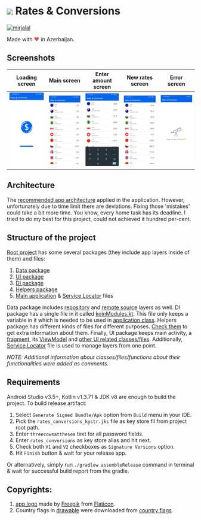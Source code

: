 # ![][app_logo] Rates & Conversions

[![mirjalal](https://circleci.com/gh/mirjalal/RatesAndConversions.svg?style=shield)](https://circleci.com/gh/mirjalal/RatesAndConversions)


Made with <span style="color: #e25555;">&hearts;</span> in Azerbaijan.


## Screenshots

|          Loading screen           |         Main screen         |             Enter amount screen             |           New rates screen            |         Error screen          |
|:---------------------------------:|:---------------------------:|:-------------------------------------------:|:-------------------------------------:|:-----------------------------:|
| ![Loading screen][loading_screen] | ![Main screen][main_screen] | ![Enter amount screen][enter_amount_screen] | ![New rates screen][new_rates_screen] | ![Error screen][error_screen] |


## Architecture

The [recommended app architecture][app_arch_overview] applied in the
application. However, unfortunately due to time limit there are
deviations. Fixing those 'mistakes' could take a bit more time. You
know, every home task has its deadline. I tried to do my best for this
project, could not achieved it hundred per-cent.


## Structure of the project

[Root project][root_project] has some several packages (they include app
layers inside of them) and files:
1. [Data package][data_package]
2. [UI package][ui_package]
3. [DI package][di_package]
4. [Helpers package][helpers_package]
5. [Main application][app_class] & [Service Locator][service_locator]
   files

Data package includes [repository][repo_layer] and [remote
source][remote_source_layer] layers as well. DI package has a single
file in it called [koinModules.kt][koin_module]. This file only keeps a
variable in it which is needed to be used in [application
class][app_class]. Helpers package has different kinds of files for
different purposes. [Check them][helpers_package] to get extra
information about them. Finally, UI package keeps main activity, a
[fragment], its [ViewModel] and [other UI related classes/files].
Additionally, [Service Locator][service_locator] file is used to manage
layers from one point.

*NOTE: Additional information about classes/files/functions about their
functionalities were added as comments.*

## Requirements

Android Studio v3.5+, Kotlin v1.3.71 & JDK v8 are enough to build the
project. To build release artifact:
1. Select `Generate Signed Bundle/Apk` option from `Build` menu in your
   IDE.
2. Pick the `rates_conversions_kystr.jks` file as key store fil from
   project root path.
3. Enter `threecowsatthesea` text for all password fields.
4. Enter `rates_conversions` as key store alias and hit next.
5. Check both `V1` and `V2` checkboxes as `Signature Versions` option.
6. Hit `Finish` button & wait for your release app.

Or alternatively, simply run `./gradlew assembleRelease` command in
terminal & wait for successful build report from the gradle.


## Copyrights:

1. [app logo][app_logo] made by [Freepik] from [Flaticon].
2. Country flags in [drawable][country_flags_folder] were downloaded
   from [country flags][country_flags].


[app_logo]: images/app_logo.jpg
[main_screen]: images/main_screen.jpg
[loading_screen]: images/loading_screen.jpg
[enter_amount_screen]: images/main_screen_enter_amount.jpg
[new_rates_screen]: images/main_screen_new_rates.jpg
[error_screen]: images/error_screen.jpg
[app_arch_overview]: https://developer.android.com/jetpack/docs/guide#overview

[root_project]: ratesAndConversions/src/main/kotlin/aze/talmir/task/ratesconversions
[data_package]: ratesAndConversions/src/main/kotlin/aze/talmir/task/ratesconversions/data
[ui_package]: ratesAndConversions/src/main/kotlin/aze/talmir/task/ratesconversions/ui
[di_package]: ratesAndConversions/src/main/kotlin/aze/talmir/task/ratesconversions/di
[helpers_package]: ratesAndConversions/src/main/kotlin/aze/talmir/task/ratesconversions/helpers
[app_class]: ratesAndConversions/src/main/kotlin/aze/talmir/task/ratesconversions/RatesConversionsApp.kt
[service_locator]: ratesAndConversions/src/main/kotlin/aze/talmir/task/ratesconversions/ServiceLocator.kt
[repo_layer]: ratesAndConversions/src/main/kotlin/aze/talmir/task/ratesconversions/data/repo/RatesConversionsRepository.kt
[remote_source_layer]: ratesAndConversions/src/main/kotlin/aze/talmir/task/ratesconversions/data/remotesource
[koin_module]: ratesAndConversions/src/main/kotlin/aze/talmir/task/ratesconversions/di/koinModules.kt
[fragment]: ratesAndConversions/src/main/kotlin/aze/talmir/task/ratesconversions/ui/main/RatesConversionsFragment.kt
[viewModel]: ratesAndConversions/src/main/kotlin/aze/talmir/task/ratesconversions/ui/main/RatesConversionsFragment.kt
[other UI related classes/files]: ratesAndConversions/src/main/kotlin/aze/talmir/task/ratesconversions/ui/main/adapter
[country_flags_folder]: ratesAndConversions/src/main/res/drawable

[Freepik]: https://www.flaticon.com/authors/freepik
[Flaticon]: https://www.flaticon.com
[country_flags]: https://www.countryflags.com/en/

